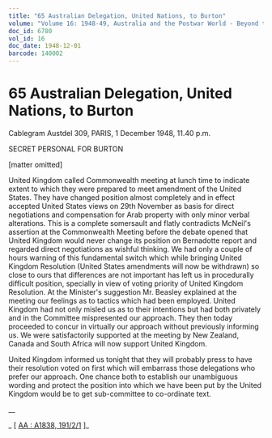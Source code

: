 ```yaml
---
title: "65 Australian Delegation, United Nations, to Burton"
volume: "Volume 16: 1948-49, Australia and the Postwar World - Beyond the Region"
doc_id: 6780
vol_id: 16
doc_date: 1948-12-01
barcode: 140002
---
```


# 65 Australian Delegation, United Nations, to Burton

Cablegram Austdel 309, PARIS, 1 December 1948, 11.40 p.m.

SECRET PERSONAL FOR BURTON

[matter omitted]

United Kingdom called Commonwealth meeting at lunch time to indicate extent to which they were prepared to meet amendment of the United States. They have changed position almost completely and in effect accepted United States views on 29th November as basis for direct negotiations and compensation for Arab property with only minor verbal alterations. This is a complete somersault and flatly contradicts McNeil's assertion at the Commonwealth Meeting before the debate opened that United Kingdom would never change its position on Bernadotte report and regarded direct negotiations as wishful thinking. We had only a couple of hours warning of this fundamental switch which while bringing United Kingdom Resolution (United States amendments will now be withdrawn) so close to ours that differences are not important has left us in procedurally difficult position, specially in view of voting priority of United Kingdom Resolution. At the Minister's suggestion Mr. Beasley explained at the meeting our feelings as to tactics which had been employed. United Kingdom had not only misled us as to their intentions but had both privately and in the Committee mispresented our approach. They then today proceeded to concur in virtually our approach without previously informing us. We were satisfactorily supported at the meeting by New Zealand, Canada and South Africa will now support United Kingdom.

United Kingdom informed us tonight that they will probably press to have their resolution voted on first which will embarrass those delegations who prefer our approach. One chance both to establish our unambiguous wording and protect the position into which we have been put by the United Kingdom would be to get sub-committee to co-ordinate text.

__

_ [ [AA : A1838, 191/2/1](http://www.naa.gov.au/cgi-bin/Search?O=I&Number=140002) ]_
